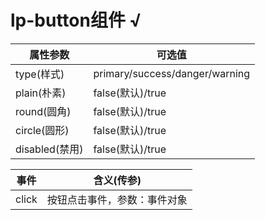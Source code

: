 # lp-button组件  √

属性参数     | 可选值
-------- | ----- 
type(样式)  | primary/success/danger/warning
plain(朴素) | false(默认)/true
round(圆角)  | false(默认)/true
circle(圆形) | false(默认)/true 
disabled(禁用)  | false(默认)/true

事件 | 含义(传参)
-------- | ----- 
click | 按钮点击事件，参数：事件对象

